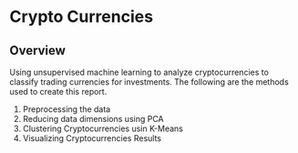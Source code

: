 # Crypto Currencies
## Overview
Using unsupervised machine learning to analyze cryptocurrencies to classify trading currencies for investments.
The following are the methods used to create this report.
1. Preprocessing the data 
2. Reducing data dimensions using PCA
3. Clustering Cryptocurrencies usin K-Means
4. Visualizing Cryptocurrencies Results
